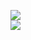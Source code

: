 [![](https://img.shields.io/badge/Made%20With-Github%20Spray-lightgrey.svg?style=for-the-badge&logo=github)](https://github.com/Annihil/github-spray#2670)  
[![](https://i.imgur.com/2DrTn0Z.gif)](https://github.com/Annihil/github-spray)